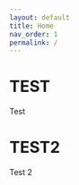 ```yaml
---
layout: default
title: Home
nav_order: 1
permalink: /
---
```


# TEST

Test

# TEST2 

Test 2

[YT訂閱方蘭克]: https://www.youtube.com/@%E6%96%B9%E8%98%AD%E5%85%8B

